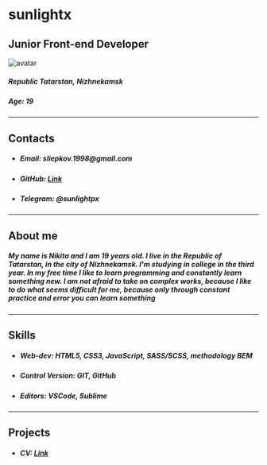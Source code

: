 # sunlightx
## Junior Front-end Developer
![avatar](https://i.pinimg.com/474x/ff/f9/3a/fff93a6886f5644468c275034258b0b9.jpg)
##### _Republic Tatarstan, Nizhnekamsk_
##### _Age: 19_

---

## Contacts

* ##### _Email: sliepkov.1998@gmail.com_
* ##### _GitHub: [Link](https://github.com/sunlightx)_
* ##### _Telegram: @sunlightpx_

---

## About me

##### _My name is Nikita and I am 19 years old. I live in the Republic of Tatarstan, in the city of Nizhnekamsk. I'm studying in college in the third year. In my free time I like to learn programming and constantly learn something new. I am not afraid to take on complex works, because I like to do what seems difficult for me, because only through constant practice and error you can learn something_

---

## Skills

* ##### _Web-dev: HTML5, CSS3, JavaScript, SASS/SCSS, methodology BEM_
* ##### _Control Version: GIT, GitHub_
* ##### _Editors: VSCode, Sublime_

---

## Projects

* ##### _CV: [Link](https://sunlightx.github.io/rsschool-cv/cv)_
